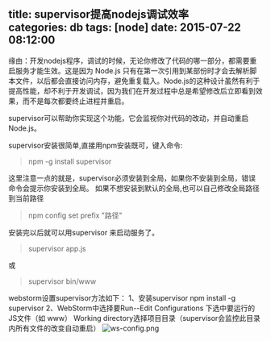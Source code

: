 title: supervisor提高nodejs调试效率			
categories: db
tags: [node]
date: 2015-07-22 08:12:00
---

缘由：开发nodejs程序，调试的时候，无论你修改了代码的哪一部分，都需要重启服务才能生效。这是因为 Node.js 只有在第一次引用到某部份时才会去解析脚本文件，以后都会直接访问内存，避免重复载入。Node.js的这种设计虽然有利于提高性能，却不利于开发调试，因为我们在开发过程中总是希望修改后立即看到效果，而不是每次都要终止进程并重启。

supervisor可以帮助你实现这个功能，它会监视你对代码的改动，并自动重启 Node.js。

supervisor安装很简单,直接用npm安装既可，键入命令: 

> npm -g install supervisor

这里注意一点的就是，supervisor必须安装到全局，如果你不安装到全局，错误命令会提示你安装到全局。
如果不想安装到默认的全局,也可以自己修改全局路径到当前路径

> npm config set prefix "路径"

安装完以后就可以用supervisor 来启动服务了。

> supervisor app.js

或

> supervisor bin/www

webstorm设置supervisor方法如下：
1、安装supervisor
  npm install -g supervisor
2、WebStorm中选择要Run--Edit Configurations 下选中要运行的JS文件（如 www）
  Working directory选择项目目录（supervisor会监控此目录内所有文件的改变自动重启）
![ws-config.png][1]


  [1]: http://junhey.com/usr/uploads/2016/01/3608869695.png
